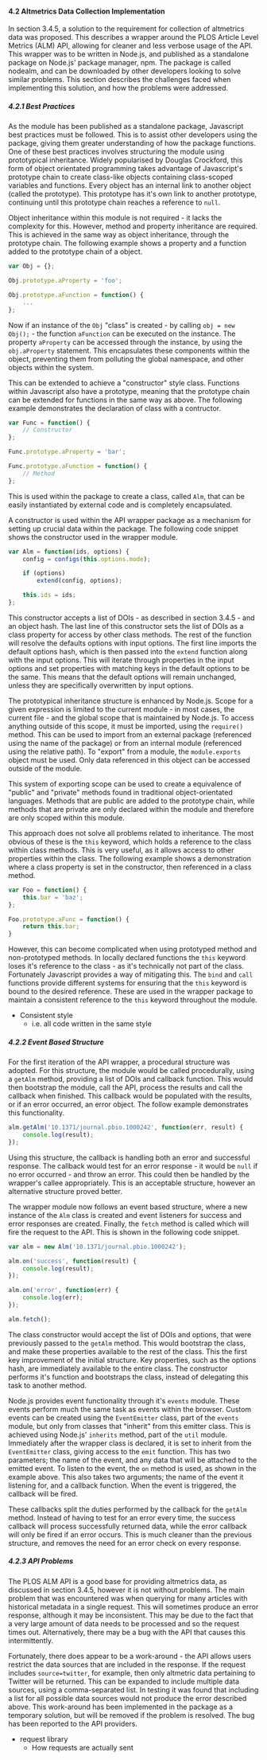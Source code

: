 #### 4.2 Altmetrics Data Collection Implementation

In section 3.4.5, a solution to the requirement for collection of altmetrics data was proposed. This describes a wrapper around the PLOS Article Level Metrics (ALM) API, allowing for cleaner and less verbose usage of the API. This wrapper was to be written in Node.js, and published as a standalone package on Node.js' package manager, npm. The package is called nodealm, and can be downloaded by other developers looking to solve similar problems. This section describes the challenges faced when implementing this solution, and how the problems were addressed.

##### 4.2.1 Best Practices

As the module has been published as a standalone package, Javascript best practices must be followed. This is to assist other developers using the package, giving them greater understanding of how the package functions. One of these best practices involves structuring the module using prototypical inheritance. Widely popularised by Douglas Crockford, this form of object orientated programming takes advantage of Javascript's prototype chain to create class-like objects containing class-scoped variables and functions. Every object has an internal link to another object (called the prototype). This prototype has it's own link to another prototype, continuing until this prototype chain reaches a reference to `null`.

Object inheritance within this module is not required - it lacks the complexity for this. However, method and property inheritance are required. This is achieved in the same way as object inheritance, through the prototype chain. The following example shows a property and a function added to the prototype chain of a object.

```js
var Obj = {};

Obj.prototype.aProperty = 'foo';

Obj.prototype.aFunction = function() {
	...
};
```

Now if an instance of the `Obj` "class" is created - by calling `obj = new Obj();` - the function `aFunction` can be executed on the instance. The property `aProperty` can be accessed through the instance, by using the `obj.aProperty` statement. This encapsulates these components within the object, preventing them from polluting the global namespace, and other objects within the system.

This can be extended to achieve a "constructor" style class. Functions within Javascript also have a prototype, meaning that the prototype chain can be extended for functions in the same way as above. The following example demonstrates the declaration of class with a contructor.

```js
var Func = function() {
	// Constructor
};

Func.prototype.aProperty = 'bar';

Func.prototype.aFunction = function() {
	// Method
};
```

This is used within the package to create a class, called `Alm`, that can be easily instantiated by external code and is completely encapsulated.

A constructor is used within the API wrapper package as a mechanism for setting up crucial data within the package. The following code snippet shows the constructor used in the wrapper module.

```js
var Alm = function(ids, options) {
	config = configs(this.options.mode);

	if (options)
		extend(config, options);

	this.ids = ids;
};
```

This constructor accepts a list of DOIs - as described in section 3.4.5 - and an object hash. The last line of this constructor sets the list of DOIs as a class property for access by other class methods. The rest of the function will resolve the defaults options with input options. The first line imports the default options hash, which is then passed into the `extend` function along with the input options. This will iterate through properties in the input options and set properties with matching keys in the default options to be the same. This means that the default options will remain unchanged, unless they are specifically overwritten by input options.

The prototypical inheritance structure is enhanced by Node.js. Scope for a given expression is limited to the current module - in most cases, the current file - and the global scope that is maintained by Node.js. To access anything outside of this scope, it must be imported, using the `require()` method. This can be used to import from an external package (referenced using the name of the package) or from an internal module (referenced using the relative path). To "export" from a module, the `module.exports` object must be used. Only data referenced in this object can be accessed outside of the module.

This system of exporting scope can be used to create a equivalence of "public" and "private" methods found in traditional object-orientated languages. Methods that are public are added to the prototype chain, while methods that are private are only declared within the module and therefore are only scoped within this module.

This approach does not solve all problems related to inheritance. The most obvious of these is the `this` keyword, which holds a reference to the class within class methods. This is very useful, as it allows access to other properties within the class. The following example shows a demonstration where a class property is set in the constructor, then referenced in a class method.

```js
var Foo = function() {
	this.bar = 'baz';
};

Foo.prototype.aFunc = function() {
	return this.bar;
}
```

However, this can become complicated when using prototyped method and non-prototyped methods. In locally declared functions the `this` keyword loses it's reference to the class - as it's technically not part of the class. Fortunately Javascript provides a way of mitigating this. The `bind` and `call` functions provide different systems for ensuring that the `this` keyword is bound to the desired reference. These are used in the wrapper package to maintain a consistent reference to the `this` keyword throughout the module.

* Consistent style
	* i.e. all code written in the same style

##### 4.2.2 Event Based Structure

For the first iteration of the API wrapper, a procedural structure was adopted. For this structure, the module would be called procedurally, using a `getAlm` method, providing a list of DOIs and callback function. This would then bootstrap the module, call the API, process the results and call the callback when finished. This callback would be populated with the results, or if an error occurred, an error object. The follow example demonstrates this functionality.

```js
alm.getAlm('10.1371/journal.pbio.1000242', function(err, result) {
	console.log(result);
});
```

Using this structure, the callback is handling both an error and successful response. The callback would test for an error response - it would be `null` if no error occurred - and throw an error. This could then be handled by the wrapper's callee appropriately. This is an acceptable structure, however an alternative structure proved better.

The wrapper module now follows an event based structure, where a new instance of the `Alm` class is created and event listeners for success and error responses are created. Finally, the `fetch` method is called which will fire the request to the API. This is shown in the following code snippet.

```js
var alm = new Alm('10.1371/journal.pbio.1000242');

alm.on('success', function(result) {
	console.log(result);
});

alm.on('error', function(err) {
	console.log(err);
});

alm.fetch();
```

The class constructor would accept the list of DOIs and options, that were previously passed to the `getAlm` method. This would bootstrap the class, and make these properties available to the rest of the class. This the first key improvement of the initial structure. Key properties, such as the options hash, are immediately available to the entire class. The constructor performs it's function and bootstraps the class, instead of delegating this task to another method.

Node.js provides event functionality through it's `events` module. These events perform much the same task as events within the browser. Custom events can be created using the `EventEmitter` class, part of the `events` module, but only from classes that "inherit" from this emitter class. This is achieved using Node.js' `inherits` method, part of the `util` module. Immediately after the wrapper class is declared, it is set to inherit from the `EventEmitter` class, giving access to the `emit` function. This has two parameters; the name of the event, and any data that will be attached to the emitted event. To listen to the event, the `on` method is used, as shown in the example above. This also takes two arguments; the name of the event it listening for, and a callback function. When the event is triggered, the callback will be fired.

These callbacks split the duties performed by the callback for the `getAlm` method. Instead of having to test for an error every time, the success callback will process successfully returned data, while the error callback will only be fired if an error occurs. This is much cleaner than the previous structure, and removes the need for an error check on every response.

##### 4.2.3 API Problems

The PLOS ALM API is a good base for providing altmetrics data, as discussed in section 3.4.5, however it is not without problems. The main problem that was encountered was when querying for many articles with historical metadata in a single request. This will sometimes produce an error response, although it may be inconsistent. This may be due to the fact that a very large amount of data needs to be processed and so the request times out. Alternatively, there may be a bug with the API that causes this intermittently.

Fortunately, there does appear to be a work-around - the API allows users restrict the data sources that are included in the response. If the request includes `source=twitter`, for example, then only altmetric data pertaining to Twitter will be returned. This can be expanded to include multiple data sources, using a comma-separated list. In testing it was found that including a list for all possible data sources would not produce the error described above. This work-around has been implemented in the package as a temporary solution, but will be removed if the problem is resolved. The bug has been reported to the API providers.

* request library
	* How requests are actually sent

